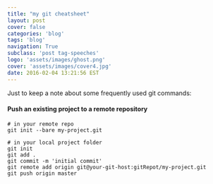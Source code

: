 ```yaml
---
title: "my git cheatsheet"
layout: post
cover: false
categories: 'blog'
tags: 'blog'
navigation: True
subclass: 'post tag-speeches'
logo: 'assets/images/ghost.png'
cover: 'assets/images/cover4.jpg'
date: 2016-02-04 13:21:56 EST
---
```


Just to keep a note about some frequently used git commands:

#### Push an existing project to a remote repository

```
# in your remote repo
git init --bare my-project.git

# in your local project folder
git init
git add .
git commit -m 'initial commit'
git remote add origin git@your-git-host:gitRepot/my-project.git
git push origin master
```


